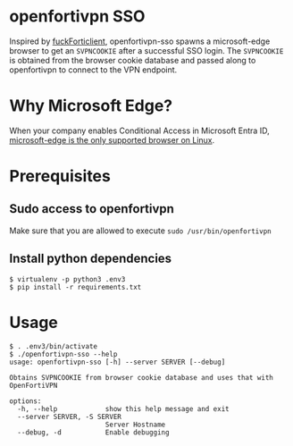 # openfortivpn SSO

Inspired by [fuckForticlient](https://github.com/nonamed01/fuckForticlient/), openfortivpn-sso spawns a microsoft-edge browser to get an `SVPNCOOKIE` after a successful SSO login. The `SVPNCOOKIE` is obtained from the browser cookie database and passed along to openfortivpn to connect to the VPN endpoint.

# Why Microsoft Edge?

When your company enables Conditional Access in Microsoft Entra ID, [microsoft-edge is the only supported browser on Linux](https://learn.microsoft.com/en-us/entra/identity/conditional-access/concept-conditional-access-conditions#supported-browsers).

# Prerequisites

## Sudo access to openfortivpn

Make sure that you are allowed to execute `sudo /usr/bin/openfortivpn`

## Install python dependencies

```
$ virtualenv -p python3 .env3
$ pip install -r requirements.txt
```

# Usage

```
$ . .env3/bin/activate
$ ./openfortivpn-sso --help
usage: openfortivpn-sso [-h] --server SERVER [--debug]

Obtains SVPNCOOKIE from browser cookie database and uses that with OpenFortiVPN

options:
  -h, --help            show this help message and exit
  --server SERVER, -S SERVER
                        Server Hostname
  --debug, -d           Enable debugging
```
